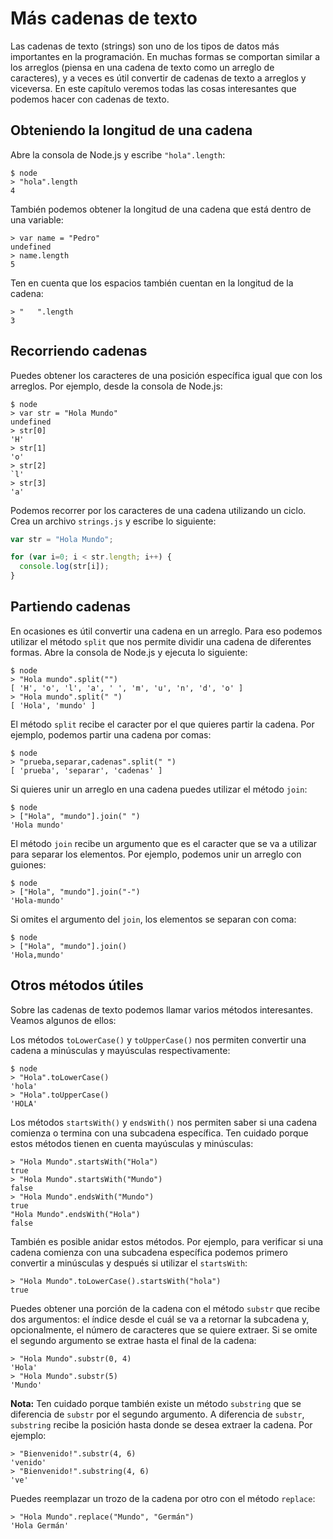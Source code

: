# Más cadenas de texto

Las cadenas de texto (strings) son uno de los tipos de datos más importantes en la programación. En muchas formas se comportan similar a los arreglos (piensa en una cadena de texto como un arreglo de caracteres), y a veces es útil convertir de cadenas de texto a arreglos y viceversa. En este capítulo veremos todas las cosas interesantes que podemos hacer con cadenas de texto.

## Obteniendo la longitud de una cadena

Abre la consola de Node.js y escribe `"hola".length`:

```
$ node
> "hola".length
4
```

También podemos obtener la longitud de una cadena que está dentro de una variable:

```
> var name = "Pedro"
undefined
> name.length
5
```

Ten en cuenta que los espacios también cuentan en la longitud de la cadena:

```
> "   ".length
3
```

## Recorriendo cadenas

Puedes obtener los caracteres de una posición específica igual que con los arreglos. Por ejemplo, desde la consola de Node.js:

```
$ node
> var str = "Hola Mundo"
undefined
> str[0]
'H'
> str[1]
'o'
> str[2]
`l'
> str[3]
'a'
```

Podemos recorrer por los caracteres de una cadena utilizando un ciclo. Crea un archivo `strings.js` y escribe lo siguiente:

```js
var str = "Hola Mundo";

for (var i=0; i < str.length; i++) {
  console.log(str[i]);
}
```

## Partiendo cadenas

En ocasiones es útil convertir una cadena en un arreglo. Para eso podemos utilizar el método `split` que nos permite dividir una cadena de diferentes formas. Abre la consola de Node.js y ejecuta lo siguiente:

```
$ node
> "Hola mundo".split("")
[ 'H', 'o', 'l', 'a', ' ', 'm', 'u', 'n', 'd', 'o' ]
> "Hola mundo".split(" ")
[ 'Hola', 'mundo' ]
```

El método `split` recibe el caracter por el que quieres partir la cadena. Por ejemplo, podemos partir una cadena por comas:

```
$ node
> "prueba,separar,cadenas".split(" ")
[ 'prueba', 'separar', 'cadenas' ]
```

Si quieres unir un arreglo en una cadena puedes utilizar el método `join`:

```
$ node
> ["Hola", "mundo"].join(" ")
'Hola mundo'
```

El método `join` recibe un argumento que es el caracter que se va a utilizar para separar los elementos. Por ejemplo, podemos unir un arreglo con guiones:

```
$ node
> ["Hola", "mundo"].join("-")
'Hola-mundo'
```

Si omites el argumento del `join`, los elementos se separan con coma:

```
$ node
> ["Hola", "mundo"].join()
'Hola,mundo'
```

## Otros métodos útiles

Sobre las cadenas de texto podemos llamar varios métodos interesantes. Veamos algunos de ellos:

Los métodos `toLowerCase()` y `toUpperCase()` nos permiten convertir una cadena a minúsculas y mayúsculas respectivamente:

```
$ node
> "Hola".toLowerCase()
'hola'
> "Hola".toUpperCase()
'HOLA'
```

Los métodos `startsWith()` y `endsWith()` nos permiten saber si una cadena comienza o termina con una subcadena específica. Ten cuidado porque estos métodos tienen en cuenta mayúsculas y minúsculas:

```
> "Hola Mundo".startsWith("Hola")
true
> "Hola Mundo".startsWith("Mundo")
false
> "Hola Mundo".endsWith("Mundo")
true
"Hola Mundo".endsWith("Hola")
false
```

También es posible anidar estos métodos. Por ejemplo, para verificar si una cadena comienza con una subcadena específica podemos primero convertir a minúsculas y después si utilizar el `startsWith`:

```
> "Hola Mundo".toLowerCase().startsWith("hola")
true
```

Puedes obtener una porción de la cadena con el método `substr` que recibe dos argumentos: el índice desde el cuál se va a retornar la subcadena y, opcionalmente, el número de caracteres que se quiere extraer. Si se omite el segundo argumento se extrae hasta el final de la cadena:

```
> "Hola Mundo".substr(0, 4)
'Hola'
> "Hola Mundo".substr(5)
'Mundo'
```

**Nota:** Ten cuidado porque también existe un método `substring` que se diferencia de `substr` por el segundo argumento. A diferencia de `substr`, `substring` recibe la posición hasta donde se desea extraer la cadena. Por ejemplo:

```
> "Bienvenido!".substr(4, 6)
'venido'
> "Bienvenido!".substring(4, 6)
've'
```

Puedes reemplazar un trozo de la cadena por otro con el método `replace`:

```
> "Hola Mundo".replace("Mundo", "Germán")
'Hola Germán'
```
